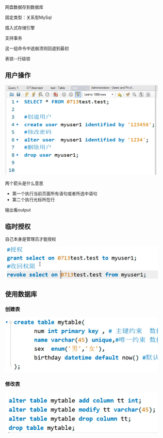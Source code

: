 网盘数据存到数据库

固定类型：关系型MySql  

插入式存储引擎 

支持事务 

这一组命令中途崩溃则回退到最初 

表锁--行级锁

 ## 用户操作 

![代码实现对用户的操作](image-20230806150328017.png)

两个箭头是什么意思

- 第一个执行当前页面所有语句或者所选中语句
- 第二个执行光标所在行

输出看output

## 临时授权

自己本身是管理员才能授权

![权限管理](image-20230806150644575.png)

## 使用数据库

### 创建表

![创建表](image-20230806151238019.png)

### 修改表

 ![修改表](image-20230806151424544.png)